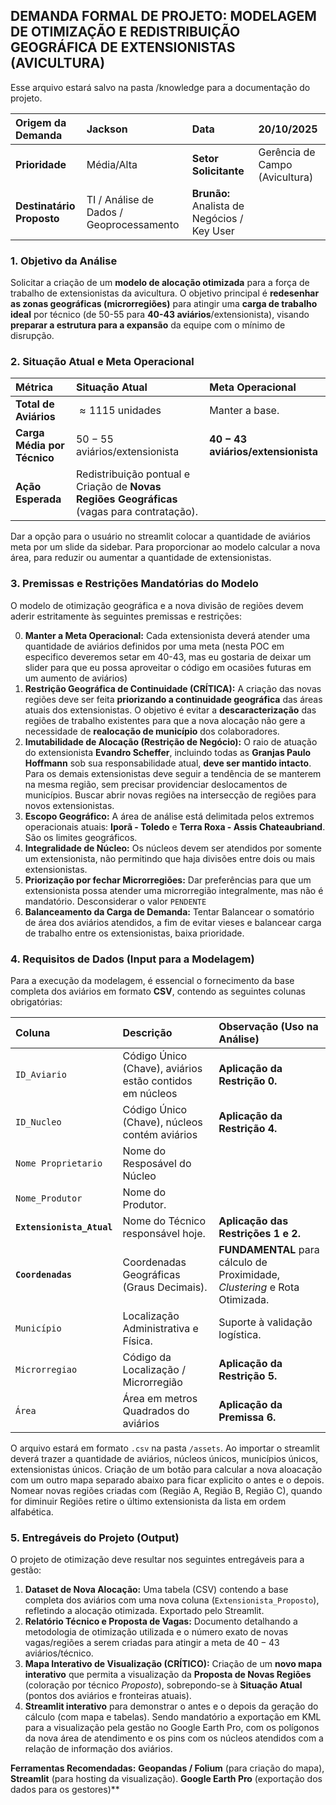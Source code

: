 DEMANDA FORMAL DE PROJETO: MODELAGEM DE OTIMIZAÇÃO E REDISTRIBUIÇÃO GEOGRÁFICA DE EXTENSIONISTAS (AVICULTURA)
-------------------------------------------------------------------------------------------------------------

Esse arquivo estará salvo na pasta /knowledge para a documentação do projeto.

| **Origem da Demanda**     | **Jackson**                              | **Data**                                    | **20/10/2025**                 |
|:------------------------- |:---------------------------------------- |:------------------------------------------- |:------------------------------ |
| **Prioridade**            | Média/Alta                               | **Setor Solicitante**                       | Gerência de Campo (Avicultura) |
| **Destinatário Proposto** | TI / Análise de Dados / Geoprocessamento | **Brunão:** Analista de Negócios / Key User |                                |

### 1. Objetivo da Análise

Solicitar a criação de um **modelo de alocação otimizada** para a força de trabalho de extensionistas da avicultura. O objetivo principal é **redesenhar as zonas geográficas (microrregiões)** para atingir uma **carga de trabalho ideal** por técnico (de 50-55 para **40-43 aviários**/extensionista), visando **preparar a estrutura para a expansão** da equipe com o mínimo de disrupção.

### 2. Situação Atual e Meta Operacional

| **Métrica**                 | **Situação Atual**                                                                          | **Meta Operacional**                 |
|:--------------------------- |:------------------------------------------------------------------------------------------- |:------------------------------------ |
| **Total de Aviários**       | $\approx 1115$ unidades                                                                     | Manter a base.                       |
| **Carga Média por Técnico** | $50 - 55$ aviários/extensionista                                                            | **$40 - 43$ aviários/extensionista** |
| **Ação Esperada**           | Redistribuição pontual e Criação de **Novas Regiões Geográficas** (vagas para contratação). |                                      |

Dar a opção para o usuário no streamlit colocar a quantidade de aviários meta por um slide da sidebar. Para proporcionar ao modelo calcular a nova área, para reduzir ou aumentar a quantidade de extensionistas.

### 3. Premissas e Restrições Mandatórias do Modelo

O modelo de otimização geográfica e a nova divisão de regiões devem aderir estritamente às seguintes premissas e restrições:

0. **Manter a Meta Operacional:** Cada extensionista deverá atender uma quantidade de aviários definidos por uma meta (nesta POC em especifico deveremos setar em 40-43, mas eu gostaria de deixar um slider para que eu possa aproveitar o código em ocasiões futuras em um aumento de aviários)
1. **Restrição Geográfica de Continuidade (CRÍTICA):** A criação das novas regiões deve ser feita **priorizando a continuidade geográfica** das áreas atuais dos extensionistas. O objetivo é evitar a **descaracterização** das regiões de trabalho existentes para que a nova alocação não gere a necessidade de **realocação de município** dos colaboradores.
2. **Imutabilidade de Alocação (Restrição de Negócio):** O raio de atuação do extensionista **Evandro Scheffer**, incluindo todas as **Granjas Paulo Hoffmann** sob sua responsabilidade atual, **deve ser mantido intacto**. Para os demais extensionistas deve seguir a tendência de se manterem na mesma região, sem precisar providenciar deslocamentos de municípios. Buscar abrir novas regiões na intersecção de regiões para novos extensionistas.
3. **Escopo Geográfico:** A área de análise está delimitada pelos extremos operacionais atuais: **Iporã - Toledo** e **Terra Roxa - Assis Chateaubriand**. São os limites geográficos.
4. **Integralidade de Núcleo:** Os núcleos devem ser atendidos por somente um extensionista, não permitindo que haja divisões entre dois ou mais extensionistas.
5. **Priorização por fechar Microrregiões:** Dar preferências para que um extensionista possa atender uma microrregião integralmente, mas não é mandatório. Desconsiderar o valor `PENDENTE`
6. **Balanceamento da Carga de Demanda:** Tentar Balancear o somatório de área dos aviários atendidos, a fim de evitar vieses e balancear carga de trabalho entre os extensionistas, baixa prioridade.

### 4. Requisitos de Dados (Input para a Modelagem)

Para a execução da modelagem, é essencial o fornecimento da base completa dos aviários em formato **CSV**, contendo as seguintes colunas obrigatórias:

| **Coluna**                   | **Descrição**                             				 | **Observação (Uso na Análise)**                                             |
|:---------------------------- |:------------------------------------------------------- |:--------------------------------------------------------------------------- |
| `ID_Aviario`                 | Código Único (Chave), aviários estão contidos em núcleos| **Aplicação da Restrição 0.**                                               |
| `ID_Nucleo`                  | Código Único (Chave), núcleos contém aviários			 | **Aplicação da Restrição 4.**                                               |
| `Nome Proprietario`          | Nome do Resposável do Núcleo              				 |                                                                             |
| `Nome_Produtor`              | Nome do Produtor.                         				 |                                                                             |
| **`Extensionista_Atual`**    | Nome do Técnico responsável hoje.         				 | **Aplicação das Restrições 1 e 2.**                                         |
| **`Coordenadas`**			   | Coordenadas Geográficas (Graus Decimais). 				 | **FUNDAMENTAL** para cálculo de Proximidade, *Clustering* e Rota Otimizada. |
| `Município`				   | Localização Administrativa e Física.      				 | Suporte à validação logística.                                              |
| `Microrregiao`               | Código da Localização / Microrregião     				 | **Aplicação da Restrição 5.**                                               |
| `Área`                       | Área em metros Quadrados do aviários      				 | **Aplicação da Premissa 6.**                                                |

O arquivo estará em formato `.csv` na pasta `/assets`.
Ao importar o streamlit deverá trazer a quantidade de aviários, núcleos únicos, municípios únicos, extensionistas únicos.
Criação de um botão para calcular a nova aloacação com um outro mapa separado abaixo para ficar explicito o antes e o depois. Nomear novas regiões criadas com (Região A, Região B, Região C), quando for diminuir Regiões retire o último extensionista da lista em ordem alfabética.

### 5. Entregáveis do Projeto (Output)

O projeto de otimização deve resultar nos seguintes entregáveis para a gestão:

1. **Dataset de Nova Alocação:** Uma tabela (CSV) contendo a base completa dos aviários com uma nova coluna (`Extensionista_Proposto`), refletindo a alocação otimizada. Exportado pelo Streamlit.
2. **Relatório Técnico e Proposta de Vagas:** Documento detalhando a metodologia de otimização utilizada e o número exato de novas vagas/regiões a serem criadas para atingir a meta de $40 - 43$ aviários/técnico.
3. **Mapa Interativo de Visualização (CRÍTICO):** Criação de um **novo mapa interativo** que permita a visualização da **Proposta de Novas Regiões** (coloração por técnico *Proposto*), sobrepondo-se à **Situação Atual** (pontos dos aviários e fronteiras atuais).
4. **Streamlit interativo** para demonstrar o antes e o depois da geração do cálculo (com mapa e tabelas). Sendo mandatório a exportação em KML para a visualização pela gestão no Google Earth Pro, com os polígonos da nova área de atendimento e os pins com os núcleos atendidos com a relação de informação dos aviários.

**Ferramentas Recomendadas:** **Geopandas / Folium** (para criação do mapa), **Streamlit** (para hosting da visualização). **Google Earth Pro** (exportação dos dados para os gestores)**


